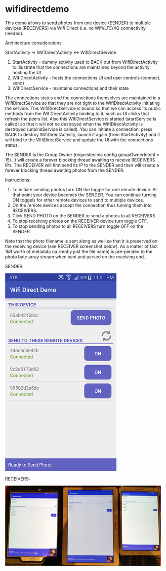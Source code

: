 # wifidirectdemo

This demo allows to send photos from one device (SENDER) to multiple devices (RECEIVERS) via Wifi Direct (i.e. no Wifi/LTE/4G connectivity needed).


Architecture considerations:

StartActivity -> WifiDirectActivity <-> WifiDirectService

1. StartActivity - dummy activity used to BACK out from WifiDirectActivity to illustrate that the connections are maintained beyond the activity hosting the UI
2. WifiDirectActivity - hosts the connections UI and user controls (connect, send)
3. WifiDirectService - maintains connections and their state

The connections status and the connections themselves are maintained in a WifiDirectService so that they are not tight to the WifiDirectActivity initiating the service. 
This WifiDirectService is bound so that we can access its public methods from the WifiDirectActivity binding to it, such as UI clicks that refresh the peers list. Also this WifiDirectService is started (startService is called) so that it will not be destroyed when the WifiDirectActivity is destroyed (unbindService is called).
You can initiate a connection, press BACK to destroy WifiDirectActivity, launch it again (from StartActivity) and it will bind to the WifiDirectService and update the UI with the connections status.

The SENDER is the Group Owner (requested via config.groupOwnerIntent = 15). It will create a forever blocking thread awaiting to receive RECEIVERS IPs. The RECEIVER will first send its IP to the SENDER and then will create a forever blocking thread awaiting photos from the SENDER.


Instructions:

1. To initiate sending photos turn ON the toggle for one remote device. At that point your device becomes the SENDER. You can continue turning ON toggels for other remote devices to send to multiple devices. 
2. On the remote devices accept the connection thus turning them into RECEIVERS. 
2. Click SEND PHOTO on the SENDER to send a photos to all RECEIVERS. 
3. To stop receiving photos on the RECEIVER device turn toggle OFF.
4. To stop sending photos to all RECEIVERS turn toggle OFF on the SENDER.

Note that the photo filename is sent along as well so that it is preserved on the receiving device (see RECEIVER screenshot below). As a matter of fact 1kB worth of metadata (currently just the file name) is pre-pended to the photo byte array stream when sent and parsed on the receiving end.


SENDER:

![Alt text](/sender.png?raw=true "initiates connection to send")


RECEIVERS:

![Alt text](/receivers.jpg?raw=true "accepts connection to receive")
